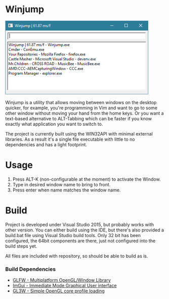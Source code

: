 # Winjump
![Winjump Screenshots](docs/winjump.png)

Winjump is a utility that allows moving between windows on the desktop quicker, for example, you're programming in Vim and want to go to some other window without moving your hand from the home keys. Or you want a text-based alternative to ALT-Tabbing which can be faster if you know exactly what application you want to switch to.

The project is currently built using the WIN32API with minimal external libraries. As a result it's a single file executable with little to no dependencies and has a light footprint.

# Usage
1. Press ALT-K (non-configurable at the moment) to activate the Window.
2. Type in desired window name to bring to front.
3. Press enter when name matches the window name.

# Build
Project is developed under Visual Studio 2015, but probably works with other version. You can either build using the IDE, but there's also provided a build.bat file using Visual Studio build tools. Only 32 bit has been configured, the 64bit components are there, just not configured into the build steps yet.

All files are included with repository, so should be able to build as is.

### Build Dependencies
* [GLFW - Multiplatform OpenGL/Window Library](http://www.glfw.org/)
* [ImGui - Immediate Mode Graphical User interface](https://github.com/ocornut/imgui)
* [GL3W - Simple OpenGL core profile loading](https://github.com/skaslev/gl3w)
